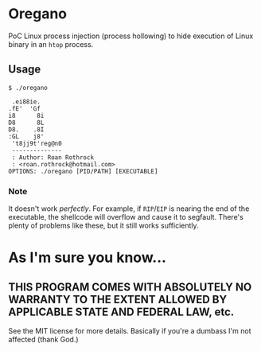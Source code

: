 # Oregano

PoC Linux process injection (process hollowing) to hide execution
of Linux binary in an `htop` process.

## Usage

```
$ ./oregano 

 .ei88ie.
.fE'  'Gf
i8      8i
D8      8L
D8.    .8I
:GL    j8'
 't8jj9t'reg@n0
 --------------
 : Author: Roan Rothrock
 : <roan.rothrock@hotmail.com>
OPTIONS: ./oregano [PID/PATH] [EXECUTABLE]
```

### Note

It doesn't work _perfectly_. For example, if `RIP`/`EIP` is nearing the
end of the executable, the shellcode will overflow and cause it to
segfault. There's plenty of problems like these, but it still works
sufficiently.

# As I'm sure you know...

THIS PROGRAM COMES WITH ABSOLUTELY NO WARRANTY TO THE EXTENT ALLOWED BY 
APPLICABLE STATE AND FEDERAL LAW, etc.
---

See the MIT license for more details. Basically if you're a dumbass I'm
not affected (thank God.)
